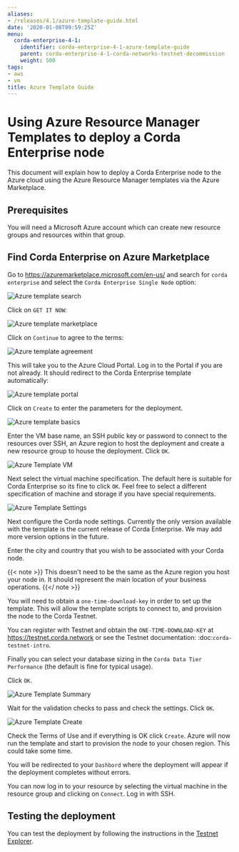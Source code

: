 ```yaml
---
aliases:
- /releases/4.1/azure-template-guide.html
date: '2020-01-08T09:59:25Z'
menu:
  corda-enterprise-4-1:
    identifier: corda-enterprise-4-1-azure-template-guide
    parent: corda-enterprise-4-1-corda-networks-testnet-decommission
    weight: 500
tags:
- aws
- vm
title: Azure Template Guide
---
```


# Using Azure Resource Manager Templates to deploy a Corda Enterprise node

This document will explain how to deploy a Corda Enterprise node to the Azure cloud using the Azure Resource Manager templates via the Azure Marketplace.

## Prerequisites

You will need a Microsoft Azure account which can create new resource groups and resources within that group.

## Find Corda Enterprise on Azure Marketplace

Go to https://azuremarketplace.microsoft.com/en-us/ and search for `corda enterprise` and select the `Corda Enterprise Single Node` option:

![Azure template search](resources/azure-template-search.png)

Click on `GET IT NOW`:

![Azure template marketplace](resources/azure-template-marketplace.png)

Click on `Continue` to agree  to the terms:

![Azure template agreement](resources/azure-template-agree.png)

This will take you to the Azure Cloud Portal. Log in to the Portal if you are not already. It should redirect to the Corda Enterprise template automatically:

![Azure template portal](resources/azure-template-portal.png)

Click on `Create` to enter the parameters for the deployment.

![Azure template basics](resources/azure-template-basics.png)

Enter the VM base name, an SSH public key or password to connect to the resources over SSH, an Azure region to host the deployment and create a new resource group to house the deployment. Click `OK`.

![Azure Template VM](resources/azure-template-vm.png)

Next select the virtual machine specification. The default here is suitable for Corda Enterprise so its fine to click `OK`. Feel free to select a different specification of machine and storage if you have special requirements.

![Azure Template Settings](resources/azure-template-settings.png)

Next configure the Corda node settings. Currently the only version available with the template is the current release of Corda Enterprise. We may add more version options in the future.

Enter the city and country that you wish to be associated with your Corda node.

{{< note >}}
This doesn't need to be the same as the Azure region you host your node in. It should represent the main location of your business operations.
{{</ note >}}

You will need to obtain a `one-time-download-key` in order to set up the template. This will allow the template scripts to connect to, and provision the node to the Corda Testnet.

You can register with Testnet and obtain the `ONE-TIME-DOWNLOAD-KEY` at https://testnet.corda.network or see the Testnet documentation: :doc:`corda-testnet-intro`.

Finally you can select your database sizing in the `Corda Data Tier Performance` (the default is fine for typical usage).

Click `OK`.

![Azure Template Summary](resources/azure-template-summary.png)

Wait for the validation checks to pass and check the settings. Click `OK`.

![Azure Template Create](resources/azure-template-create.png)

Check the Terms of Use and if everything is OK click `Create`. Azure will now run the template and start to provision the node to your chosen region. This could take some time.

You will be redirected to your `Dashbord` where the deployment will appear if the deployment completes without errors.

You can now log in to your resource by selecting the virtual machine in the resource group and clicking on `Connect`. Log in with SSH.


## Testing the deployment

You can test the deployment by following the instructions in the [Testnet Explorer](testnet-explorer.md).
